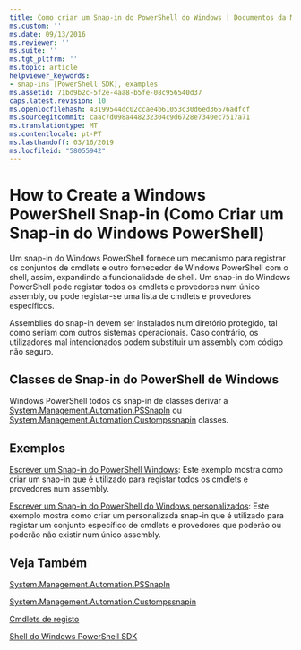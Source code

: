 ```yaml
---
title: Como criar um Snap-in do PowerShell do Windows | Documentos da Microsoft
ms.custom: ''
ms.date: 09/13/2016
ms.reviewer: ''
ms.suite: ''
ms.tgt_pltfrm: ''
ms.topic: article
helpviewer_keywords:
- snap-ins [PowerShell SDK], examples
ms.assetid: 71bd9b2c-5f2e-4aa8-b5fe-08c956540d37
caps.latest.revision: 10
ms.openlocfilehash: 43199544dc02ccae4b61053c30d6ed36576adfcf
ms.sourcegitcommit: caac7d098a448232304c9d6728e7340ec7517a71
ms.translationtype: MT
ms.contentlocale: pt-PT
ms.lasthandoff: 03/16/2019
ms.locfileid: "58055942"
---
```

# <a name="how-to-create-a-windows-powershell-snap-in"></a>How to Create a Windows PowerShell Snap-in (Como Criar um Snap-in do Windows PowerShell)

Um snap-in do Windows PowerShell fornece um mecanismo para registrar os conjuntos de cmdlets e outro fornecedor de Windows PowerShell com o shell, assim, expandindo a funcionalidade de shell. Um snap-in do Windows PowerShell pode registar todos os cmdlets e provedores num único assembly, ou pode registar-se uma lista de cmdlets e provedores específicos.

Assemblies do snap-in devem ser instalados num diretório protegido, tal como seriam com outros sistemas operacionais. Caso contrário, os utilizadores mal intencionados podem substituir um assembly com código não seguro.

## <a name="windows-powershell-snap-in-classes"></a>Classes de Snap-in do PowerShell de Windows

Windows PowerShell todos os snap-in de classes derivar a [System.Management.Automation.PSSnapIn](/dotnet/api/System.Management.Automation.PSSnapIn) ou [System.Management.Automation.Custompssnapin](/dotnet/api/System.Management.Automation.CustomPSSnapIn) classes.

## <a name="examples"></a>Exemplos

[Escrever um Snap-in do PowerShell Windows](./writing-a-windows-powershell-snap-in.md): Este exemplo mostra como criar um snap-in que é utilizado para registar todos os cmdlets e provedores num assembly.

[Escrever um Snap-in do PowerShell do Windows personalizados](./writing-a-custom-windows-powershell-snap-in.md): Este exemplo mostra como criar um personalizada snap-in que é utilizado para registar um conjunto específico de cmdlets e provedores que poderão ou poderão não existir num único assembly.

## <a name="see-also"></a>Veja Também

[System.Management.Automation.PSSnapIn](/dotnet/api/System.Management.Automation.PSSnapIn)

[System.Management.Automation.Custompssnapin](/dotnet/api/System.Management.Automation.CustomPSSnapIn)

[Cmdlets de registo](./registering-cmdlets.md)

[Shell do Windows PowerShell SDK](../windows-powershell-reference.md)
